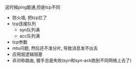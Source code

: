 这时候ping能通,但是tcp不同

- 防火墙, 把tcp拦了
- tcp连接队列
	- syn队列满
	- acc队列满
- tcp参数
- mtu问题, 然后还不准分片, 导致消息发不出去
- 应用层逻辑阻塞
- 非对称路由, 握手总是失败(syn和syn-ack跑到不同网络上去了)